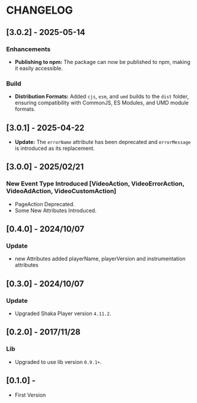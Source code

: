 # CHANGELOG

## [3.0.2] - 2025-05-14

### Enhancements

* **Publishing to npm:** The package can now be published to npm, making it easily accessible.

### Build

* **Distribution Formats:** Added `cjs`, `esm`, and `umd` builds to the `dist` folder, ensuring compatibility with CommonJS, ES Modules, and UMD module formats.

## [3.0.1] - 2025-04-22

- **Update:** The `errorName` attribute has been deprecated and `errorMessage` is introduced as its replacement.

## [3.0.0] - 2025/02/21

### New Event Type Introduced [VideoAction, VideoErrorAction, VideoAdAction, VideoCustomAction]

- PageAction Deprecated.
- Some New Attributes Introduced.

## [0.4.0] - 2024/10/07

### Update

- new Attributes added playerName, playerVersion and instrumentation attributes

## [0.3.0] - 2024/10/07

### Update

- Upgraded Shaka Player version `4.11.2`.

## [0.2.0] - 2017/11/28

### Lib

- Upgraded to use lib version `0.9.1+`.

## [0.1.0] -

- First Version
